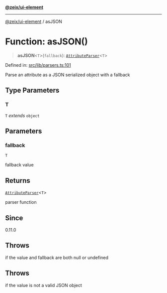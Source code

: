 [**@zeix/ui-element**](../README.md)

***

[@zeix/ui-element](../globals.md) / asJSON

# Function: asJSON()

> **asJSON**\<`T`\>(`fallback`): [`AttributeParser`](../type-aliases/AttributeParser.md)\<`T`\>

Defined in: [src/lib/parsers.ts:101](https://github.com/zeixcom/ui-element/blob/62aded0dfd41b132db684ccc25a7494068f0d957/src/lib/parsers.ts#L101)

Parse an attribute as a JSON serialized object with a fallback

## Type Parameters

### T

`T` *extends* `object`

## Parameters

### fallback

`T`

fallback value

## Returns

[`AttributeParser`](../type-aliases/AttributeParser.md)\<`T`\>

parser function

## Since

0.11.0

## Throws

if the value and fallback are both null or undefined

## Throws

if the value is not a valid JSON object

